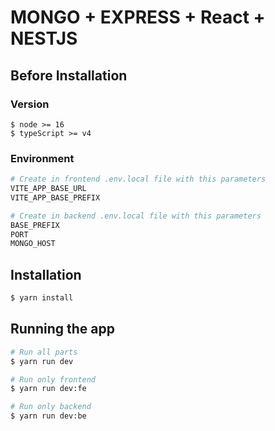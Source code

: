 # MONGO + EXPRESS + React + NESTJS

## Before Installation

### Version

```
$ node >= 16
$ typeScript >= v4
```

### Environment
```bash
# Create in frontend .env.local file with this parameters
VITE_APP_BASE_URL
VITE_APP_BASE_PREFIX

# Create in backend .env.local file with this parameters
BASE_PREFIX
PORT
MONGO_HOST
```

## Installation

```bash
$ yarn install
```

## Running the app

```bash
# Run all parts
$ yarn run dev

# Run only frontend
$ yarn run dev:fe

# Run only backend
$ yarn run dev:be
```

